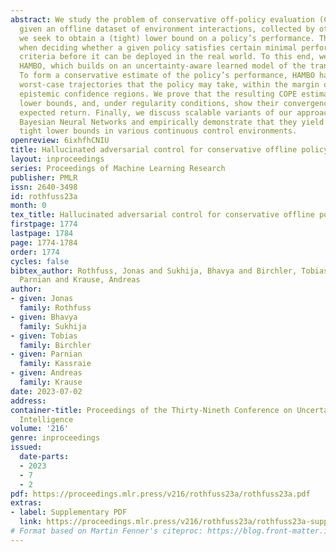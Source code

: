 ```yaml
---
abstract: We study the problem of conservative off-policy evaluation (COPE) where
  given an offline dataset of environment interactions, collected by other agents,
  we seek to obtain a (tight) lower bound on a policy’s performance. This is crucial
  when deciding whether a given policy satisfies certain minimal performance/safety
  criteria before it can be deployed in the real world. To this end, we introduce
  HAMBO, which builds on an uncertainty-aware learned model of the transition dynamics.
  To form a conservative estimate of the policy’s performance, HAMBO hallucinates
  worst-case trajectories that the policy may take, within the margin of the models’
  epistemic confidence regions. We prove that the resulting COPE estimates are valid
  lower bounds, and, under regularity conditions, show their convergence to the true
  expected return. Finally, we discuss scalable variants of our approach based on
  Bayesian Neural Networks and empirically demonstrate that they yield reliable and
  tight lower bounds in various continuous control environments.
openreview: 6ixhfhCNIU
title: Hallucinated adversarial control for conservative offline policy evaluation
layout: inproceedings
series: Proceedings of Machine Learning Research
publisher: PMLR
issn: 2640-3498
id: rothfuss23a
month: 0
tex_title: Hallucinated adversarial control for conservative offline policy evaluation
firstpage: 1774
lastpage: 1784
page: 1774-1784
order: 1774
cycles: false
bibtex_author: Rothfuss, Jonas and Sukhija, Bhavya and Birchler, Tobias and Kassraie,
  Parnian and Krause, Andreas
author:
- given: Jonas
  family: Rothfuss
- given: Bhavya
  family: Sukhija
- given: Tobias
  family: Birchler
- given: Parnian
  family: Kassraie
- given: Andreas
  family: Krause
date: 2023-07-02
address:
container-title: Proceedings of the Thirty-Nineth Conference on Uncertainty in Artificial
  Intelligence
volume: '216'
genre: inproceedings
issued:
  date-parts:
  - 2023
  - 7
  - 2
pdf: https://proceedings.mlr.press/v216/rothfuss23a/rothfuss23a.pdf
extras:
- label: Supplementary PDF
  link: https://proceedings.mlr.press/v216/rothfuss23a/rothfuss23a-supp.pdf
# Format based on Martin Fenner's citeproc: https://blog.front-matter.io/posts/citeproc-yaml-for-bibliographies/
---
```

